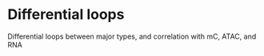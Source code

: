 # Differential loops 

Differential loops between major types, and correlation with mC, ATAC, and RNA
